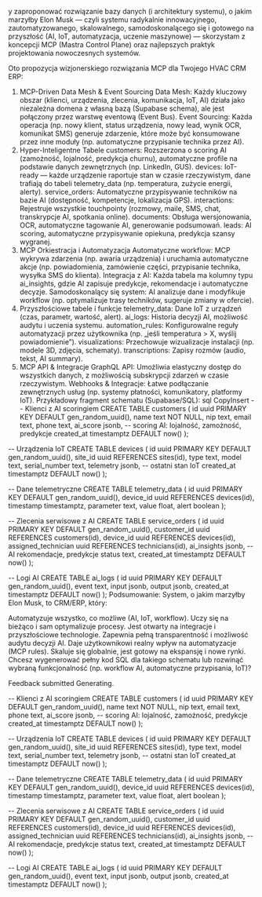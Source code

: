 y zaproponować rozwiązanie bazy danych (i architektury systemu), o jakim marzyłby Elon Musk — czyli systemu radykalnie innowacyjnego, zautomatyzowanego, skalowalnego, samodoskonalącego się i gotowego na przyszłość (AI, IoT, automatyzacja, uczenie maszynowe) — skorzystam z koncepcji MCP (Mastra Control Plane) oraz najlepszych praktyk projektowania nowoczesnych systemów.

Oto propozycja wizjonerskiego rozwiązania MCP dla Twojego HVAC CRM ERP:

1. MCP-Driven Data Mesh & Event Sourcing
Data Mesh: Każdy kluczowy obszar (klienci, urządzenia, zlecenia, komunikacja, IoT, AI) działa jako niezależna domena z własną bazą (Supabase schema), ale jest połączony przez warstwę eventową (Event Bus).
Event Sourcing: Każda operacja (np. nowy klient, status urządzenia, nowy lead, wynik OCR, komunikat SMS) generuje zdarzenie, które może być konsumowane przez inne moduły (np. automatyczne przypisanie technika przez AI).
2. Hyper-Inteligentne Tabele
customers: Rozszerzona o scoring AI (zamożność, lojalność, predykcja churnu), automatyczne profile na podstawie danych zewnętrznych (np. LinkedIn, GUS).
devices: IoT-ready — każde urządzenie raportuje stan w czasie rzeczywistym, dane trafiają do tabeli telemetry_data (np. temperatura, zużycie energii, alerty).
service_orders: Automatyczne przypisywanie techników na bazie AI (dostępność, kompetencje, lokalizacja GPS).
interactions: Rejestruje wszystkie touchpointy (rozmowy, maile, SMS, chat, transkrypcje AI, spotkania online).
documents: Obsługa wersjonowania, OCR, automatyczne tagowanie AI, generowanie podsumowań.
leads: AI scoring, automatyczne przypisywanie opiekuna, predykcja szansy wygranej.
3. MCP Orkiestracja i Automatyzacja
Automatyczne workflow: MCP wykrywa zdarzenia (np. awaria urządzenia) i uruchamia automatyczne akcje (np. powiadomienia, zamówienie części, przypisanie technika, wysyłka SMS do klienta).
Integracja z AI: Każda tabela ma kolumny typu ai_insights, gdzie AI zapisuje predykcje, rekomendacje i automatyczne decyzje.
Samodoskonalący się system: AI analizuje dane i modyfikuje workflow (np. optymalizuje trasy techników, sugeruje zmiany w ofercie).
4. Przyszłościowe tabele i funkcje
telemetry_data: Dane IoT z urządzeń (czas, parametr, wartość, alert).
ai_logs: Historia decyzji AI, możliwość audytu i uczenia systemu.
automation_rules: Konfigurowalne reguły automatyzacji przez użytkownika (np. „jeśli temperatura > X, wyślij powiadomienie”).
visualizations: Przechowuje wizualizacje instalacji (np. modele 3D, zdjęcia, schematy).
transcriptions: Zapisy rozmów (audio, tekst, AI summary).
5. MCP API & Integracje
GraphQL API: Umożliwia elastyczny dostęp do wszystkich danych, z możliwością subskrypcji zdarzeń w czasie rzeczywistym.
Webhooks & Integracje: Łatwe podłączanie zewnętrznych usług (np. systemy płatności, komunikatory, platformy IoT).
Przykładowy fragment schematu (Supabase/SQL):
sql
CopyInsert
-- Klienci z AI scoringiem
CREATE TABLE customers (
  id uuid PRIMARY KEY DEFAULT gen_random_uuid(),
  name text NOT NULL,
  nip text,
  email text,
  phone text,
  ai_score jsonb, -- scoring AI: lojalność, zamożność, predykcje
  created_at timestamptz DEFAULT now()
);

-- Urządzenia IoT
CREATE TABLE devices (
  id uuid PRIMARY KEY DEFAULT gen_random_uuid(),
  site_id uuid REFERENCES sites(id),
  type text,
  model text,
  serial_number text,
  telemetry jsonb, -- ostatni stan IoT
  created_at timestamptz DEFAULT now()
);

-- Dane telemetryczne
CREATE TABLE telemetry_data (
  id uuid PRIMARY KEY DEFAULT gen_random_uuid(),
  device_id uuid REFERENCES devices(id),
  timestamp timestamptz,
  parameter text,
  value float,
  alert boolean
);

-- Zlecenia serwisowe z AI
CREATE TABLE service_orders (
  id uuid PRIMARY KEY DEFAULT gen_random_uuid(),
  customer_id uuid REFERENCES customers(id),
  device_id uuid REFERENCES devices(id),
  assigned_technician uuid REFERENCES technicians(id),
  ai_insights jsonb, -- AI rekomendacje, predykcje
  status text,
  created_at timestamptz DEFAULT now()
);

-- Logi AI
CREATE TABLE ai_logs (
  id uuid PRIMARY KEY DEFAULT gen_random_uuid(),
  event text,
  input jsonb,
  output jsonb,
  created_at timestamptz DEFAULT now()
);
Podsumowanie:
System, o jakim marzyłby Elon Musk, to CRM/ERP, który:

Automatyzuje wszystko, co możliwe (AI, IoT, workflow).
Uczy się na bieżąco i sam optymalizuje procesy.
Jest otwarty na integracje i przyszłościowe technologie.
Zapewnia pełną transparentność i możliwość audytu decyzji AI.
Daje użytkownikowi realny wpływ na automatyzacje (MCP rules).
Skaluje się globalnie, jest gotowy na ekspansję i nowe rynki.
Chcesz wygenerować pełny kod SQL dla takiego schematu lub rozwinąć wybraną funkcjonalność (np. workflow AI, automatyczne przypisania, IoT)?

Feedback submitted
Generating.

-- Klienci z AI scoringiem
CREATE TABLE customers (
  id uuid PRIMARY KEY DEFAULT gen_random_uuid(),
  name text NOT NULL,
  nip text,
  email text,
  phone text,
  ai_score jsonb, -- scoring AI: lojalność, zamożność, predykcje
  created_at timestamptz DEFAULT now()
);

-- Urządzenia IoT
CREATE TABLE devices (
  id uuid PRIMARY KEY DEFAULT gen_random_uuid(),
  site_id uuid REFERENCES sites(id),
  type text,
  model text,
  serial_number text,
  telemetry jsonb, -- ostatni stan IoT
  created_at timestamptz DEFAULT now()
);

-- Dane telemetryczne
CREATE TABLE telemetry_data (
  id uuid PRIMARY KEY DEFAULT gen_random_uuid(),
  device_id uuid REFERENCES devices(id),
  timestamp timestamptz,
  parameter text,
  value float,
  alert boolean
);

-- Zlecenia serwisowe z AI
CREATE TABLE service_orders (
  id uuid PRIMARY KEY DEFAULT gen_random_uuid(),
  customer_id uuid REFERENCES customers(id),
  device_id uuid REFERENCES devices(id),
  assigned_technician uuid REFERENCES technicians(id),
  ai_insights jsonb, -- AI rekomendacje, predykcje
  status text,
  created_at timestamptz DEFAULT now()
);

-- Logi AI
CREATE TABLE ai_logs (
  id uuid PRIMARY KEY DEFAULT gen_random_uuid(),
  event text,
  input jsonb,
  output jsonb,
  created_at timestamptz DEFAULT now()
);
